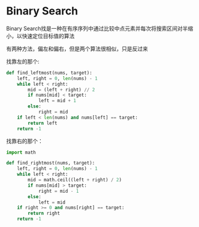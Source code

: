 Binary Search
=====

Binary Search找是一种在有序序列中通过比较中点元素并每次将搜索区间对半缩小，以快速定位目标值的算法

有两种方法，偏左和偏右，但是两个算法很相似，只是反过来


找靠左的那个:
```python
def find_leftmost(nums, target):
    left, right = 0, len(nums) - 1
    while left < right:
        mid = (left + right) // 2
        if nums[mid] < target:
            left = mid + 1
        else:
            right = mid
    if left < len(nums) and nums[left] == target:
        return left
    return -1
```

找靠右的那个：
```python
import math

def find_rightmost(nums, target):
    left, right = 0, len(nums) - 1
    while left < right:
        mid = math.ceil((left + right) / 2)
        if nums[mid] > target:
            right = mid - 1
        else:
            left = mid
    if right >= 0 and nums[right] == target:
        return right
    return -1

```
